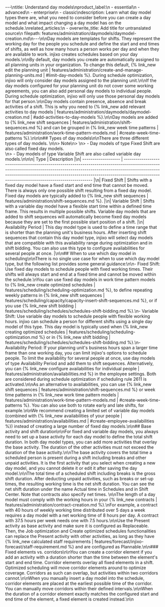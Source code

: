 ---\ntitle: Understand day models\nproduct_label:\n  - essential\n  - advanced\n  - enterprise\n  - classic\ndescription: Learn what day model types there are, what you need to consider before you can create a day model and what impact changing a day model has on the schedule.\nrelated_articles:\n  - overwrite_title: Add title for untranslated source\n    filepath: features/administration/daymodels/daymodel-creation.md\n---\n\nDay models are templates for shifts. They represent the working day for the people you schedule and define the start and end times of shifts, as well as how many hours a person works per day and when they are available to work. injixo creates schedules based on your day models.\n\nBy default, day models you create are automatically assigned to all planning units in your organization. To change this default, {% link_new edit the planning unit | features/administration/create-and-manage-planning-units.md | #limit-day-models %}. During schedule optimization, injixo will only consider day models assigned to the planning unit.\n\nIf the day models configured for your planning unit do not cover some working agreements, you can also add personal day models to individual people. During schedule optimization, injixo will only use those personal day models for that person.\n\nDay models contain presence, absence and break activities of a shift. This is why you need to {% link_new add relevant activities to day models | features/administration/daymodels/daymodel-creation.md | #add-activities-to-day-models %}.\n\nDay models are added to {% link_new shift sequences | features/administration/shift-sequences.md %} and can be grouped in {% link_new week time patterns | features/administration/work-time-pattern-models.md | #create-week-time-patterns %}.\n\n\n## Types of day models\n\nThere are three different types of day models. \n\n> Note\n> \n> - Day models of type Fixed Shift are also called fixed day models.<br> \n> - Day models of type Variable Shift are also called variable day models.\n\n\n| Type                | Description                                                                                                                                                                                                                                                                                              |\n| ------------------- | -------------------------------------------------------------------------------------------------------------------------------------------------------------------------------------------------------------------------------------------------------------------------------------------------------- |\n| Fixed Shift         | Shifts with a fixed day model have a fixed start and end time that cannot be moved. There is always only one possible shift resulting from a fixed day model. Fixed day models are typically added to {% link_new shift sequences | features/administration/shift-sequences.md %}.                                      |\n| Variable Shift      | Shifts with a variable day model have a flexible start time within a defined time frame. This results in multiple possible shifts. Variable day models that are added to shift sequences will automatically become fixed day models because they are set to the first possible start position of a shift. |\n| Availability Period | This day model type is used to define a time range that is shorter than the planning unit's business hours. After inserting shift sequences that contain this day model type, injixo will select day models that are compatible with this availability range during optimization and in shift bidding. You can also use this type to configure availabilities for several people at once.          |\n\n## When to use which day model in scheduling\n\nThere is no single use case for when to use which day model type, but the following list provides some general guidance:\n\n- Fixed Shift: Use fixed day models to schedule people with fixed working times. Their shifts will always start and end at a fixed time and cannot be moved within the schedule.\nYou can use fixed day models in work time pattern models to {% link_new create optimized schedules | features/scheduling/scheduling-optimization.md %}, to define repeating weekly patterns in {% link_new shift sequences | features/scheduling/capacity/capacity-insert-shift-sequences.md %}, or if you use {% link_new shift bidding | features/scheduling/schedules/schedules-shift-bidding.md %}.\n- Variable Shift:  Use variable day models to schedule people with flexible working hours. injixo can schedule a person for different shifts using a single day model of this type. This day model is typically used when {% link_new creating optimized schedules | features/scheduling/scheduling-optimization.md %} or in {% link_new shift bidding | features/scheduling/schedules/schedules-shift-bidding.md %}.\n- Availability Period: If your planning unit's business hours span a larger time frame than one working day, you can limit injixo's options to schedule people. To limit the availability for several people at once, use day models of type Availability Period and add them to shift sequences. Alternatively, you can {% link_new configure availabilities for individual people | features/administration/availabilities.md %} in the employee settings. Both are considered during schedule optimization if scheduling rule 2611 is activated.\n\nAs an alternative to availabilities, you can use {% link_new shift sequences | features/administration/shift-sequences.md %} or week time patterns in {% link_new work time pattern models | features/administration/work-time-pattern-models.md | #create-week-time-patterns %}. You can also use both to rotate early and late shifts, for example.\n\nWe recommend creating a limited set of variable day models (combined with {% link_new availabilities of your people | features/administration/availabilities.md | #create-employee-availabilities %}) instead of creating a large number of fixed day models.\n\n## Base activity and shift duration\n\nFor fixed and variable day models, you always need to set up a base activity for each day model to define the total shift duration. In both day model types, you can add more activities that overlay the base activity. The duration of the other activities must not exceed the duration of the base activity.\n\nThe base activity covers the total time a scheduled person is present during a shift including breaks and other unpaid activities. It is the first activity that you select when creating a new day model, and you cannot delete it or edit it after saving the day model.\n\nThe total time of a scheduled shift including breaks is the gross shift duration. After deducting unpaid activities, such as breaks or set-up times, the resulting working time is the net shift duration. You can see the net shift duration under the name Actual time in Schedules and in Shift Center. Note that contracts also specify net times. \n\nThe length of a day model must comply with the working hours in your {% link_new contracts | features/administration/contract-creation.md %}.\nFor example, a contract with 40&nbsp;hours of weekly working time distributed over 5&nbsp;days a week requires a day model with a net working time of 8&nbsp;hours per day. A contract with 37.5&nbsp;hours per week needs one with 7.5&nbsp;hours.\n\nUse the Present activity as base activity and make sure it is configured as Replaceable. Then, the Job optimization and Create optimized schedules functionalities can replace the Present activity with other activities, as long as they have {% link_new calculated staff requirements | features/forecast/injixo-forecast/staff-requirement.md %} and are configured as Plannable.\n\n### Fixed elements vs. corridors\n\nYou can create a corridor element if you add an activity with a duration shorter than the time between the element's start and end time. Corridor elements overlay all fixed elements in a shift. Optimized scheduling will move corridor elements around to optimize coverage. Corridors as such can overlap, but activities within two corridors cannot.\n\nWhen you manually insert a day model into the schedule, corridor elements are placed at the earliest possible time of the corridor. You can manually move corridors within their defined intervals.\n\nWhen the duration of a corridor element exactly matches the configured start and end time of the element, a fixed element is created instead.\n\n